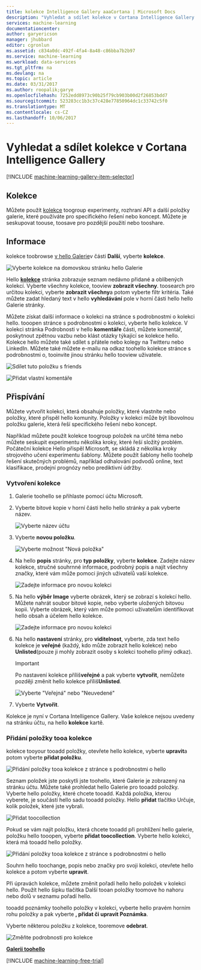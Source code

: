 ```yaml
---
title: kolekce Intelligence Gallery aaaCortana | Microsoft Docs
description: "Vyhledat a sdílet kolekce v Cortana Intelligence Gallery."
services: machine-learning
documentationcenter: 
author: garyericson
manager: jhubbard
editor: cgronlun
ms.assetid: c834a0dc-492f-4fa4-8a48-c86bba7b2b97
ms.service: machine-learning
ms.workload: data-services
ms.tgt_pltfrm: na
ms.devlang: na
ms.topic: article
ms.date: 03/31/2017
ms.author: roopalik;garye
ms.openlocfilehash: 7252edd8973c90b25f79cb903b00d2f26853bdd7
ms.sourcegitcommit: 523283cc1b3c37c428e77850964dc1c33742c5f0
ms.translationtype: MT
ms.contentlocale: cs-CZ
ms.lasthandoff: 10/06/2017
---
```

# <a name="discover-and-share-collections-in-cortana-intelligence-gallery"></a>Vyhledat a sdílet kolekce v Cortana Intelligence Gallery
[!INCLUDE [machine-learning-gallery-item-selector](../../includes/machine-learning-gallery-item-selector.md)]

## <a name="collections"></a>Kolekce
Můžete použít [kolekce](https://gallery.cortanaintelligence.com/collections) toogroup experimenty, rozhraní API a další položky galerie, které používáte pro specifického řešení nebo koncept. Můžete je seskupovat toouse, toosave pro pozdější použití nebo tooshare.

## <a name="discover"></a>Informace
kolekce toobrowse [v hello Galerie](http://gallery.cortanaintelligence.com)v části **Další**, vyberte **kolekce**.

![Vyberte kolekce na domovskou stránku hello Galerie](media/machine-learning-gallery-collections/select-collections-in-gallery.png)

Hello  **[kolekce](https://gallery.cortanaintelligence.com/collections)**  stránka zobrazuje seznam nedávno přidané a oblíbených kolekcí. Vyberte všechny kolekce, tooview **zobrazit všechny**. toosearch pro určitou kolekci, vyberte **zobrazit všechny**a potom vyberte filtr kritéria. Také můžete zadat hledaný text v hello **vyhledávání** pole v horní části hello hello Galerie stránky.

Můžete získat další informace o kolekci na stránce s podrobnostmi o kolekci hello. tooopen stránce s podrobnostmi o kolekci, vyberte hello kolekce. V kolekci stránka Podrobnosti v hello **komentáře** části, můžete komentář, poskytnout zpětnou vazbu nebo klást otázky týkající se kolekce hello. Kolekce hello můžete také sdílet s přátele nebo kolegy na Twitteru nebo LinkedIn. Můžete také můžete e-mailu na odkaz toohello kolekce stránce s podrobnostmi o, tooinvite jinou stránku hello tooview uživatele.

![Sdílet tuto položku s friends](media/machine-learning-gallery-how-to-use-contribute-publish/share-links.png)

![Přidat vlastní komentáře](media/machine-learning-gallery-how-to-use-contribute-publish/comments.png)

## <a name="contribute"></a>Přispívání
Můžete vytvořit kolekci, která obsahuje položky, které vlastníte nebo položky, které přispěl hello komunity. Položky v kolekci může být libovolnou položku galerie, která řeší specifického řešení nebo koncept.

Například můžete použít kolekce toogroup položek na určité téma nebo můžete seskupit experimentu několika kroky, které řeší složitý problém. Počáteční kolekce Hello přispěl Microsoft, se skládá z několika kroky strojového učení experimentu šablony. Můžete použít šablony hello toohelp řešení skutečných problémů, například odhalování podvodů online, text klasifikace, prodejní prognózy nebo prediktivní údržby.

### <a name="create-a-collection"></a>Vytvoření kolekce

1. Galerie toohello se přihlaste pomocí účtu Microsoft.

2.  Vyberte bitové kopie v horní části hello hello stránky a pak vyberte název.
  
    ![Vyberte název účtu](media/machine-learning-gallery-collections/click-account-name.png)

3. Vyberte **novou položku**.
   
    ![Vyberte možnost "Nová položka"](media/machine-learning-gallery-collections/click-new-item.png)
4. Na hello **popis** stránky, pro **typ položky**, vyberte **kolekce**. Zadejte název kolekce, stručné souhrnné informace, podrobný popis a najít všechny značky, které vám může pomoci jiných uživatelů vaší kolekce.
   
    ![Zadejte informace pro novou kolekci](media/machine-learning-gallery-collections/create-collection-page-1.png)
5. Na hello **výběr Image** vyberte obrázek, který se zobrazí s kolekcí hello. Můžete nahrát soubor bitové kopie, nebo vyberte uložených bitovou kopii. Vyberte obrázek, který vám může pomoci uživatelům identifikovat hello obsah a účelem hello kolekce.
   
    ![Zadejte informace pro novou kolekci](media/machine-learning-gallery-collections/create-collection-page-2.png)
6. Na hello **nastavení** stránky, pro **viditelnost**, vyberte, zda text hello kolekce je **veřejné** (každý, kdo může zobrazit hello kolekce) nebo **Unlisted**(pouze ji mohly zobrazit osoby s kolekci toohello přímý odkaz).
   
   > [!IMPORTANT]
   > Po nastavení kolekce příliš**veřejné** a pak vyberte **vytvořit**, nemůžete později změnit hello kolekce příliš**Unlisted**.
   > 
   > 
   
    ![Vyberte "Veřejná" nebo "Neuvedené"](media/machine-learning-gallery-collections/create-collection-page-3.png)
7. Vyberte **Vytvořit**.

Kolekce je nyní v Cortana Intelligence Gallery. Vaše kolekce nejsou uvedeny na stránku účtu, na hello **kolekce** kartě.

### <a name="add-items-tooa-collection"></a>Přidání položky tooa kolekce
kolekce tooyour tooadd položky, otevřete hello kolekce, vyberte **upravit**a potom vyberte **přidat položku**.

![Přidání položky tooa kolekce z stránce s podrobnostmi o hello](media/machine-learning-gallery-collections/add-to-collection-from-details-page.png)

Seznam položek jste poskytli jste toohello, které Galerie je zobrazený na stránku účtu. Můžete také prohledat hello Galerie pro tooadd položky. Vyberte hello položky, které chcete tooadd. Každá položka, kterou vyberete, je součástí hello sadu tooadd položky. Hello **přidat** tlačítko Určuje, kolik položek, které jste vybrali.

![Přidat toocollection](media/machine-learning-gallery-collections/add-to-collection.png)

Pokud se vám najít položku, která chcete tooadd při prohlížení hello galerie, položku hello tooopen, vyberte **přidat toocollection**. Vyberte hello kolekci, která má tooadd hello položky.

![Přidání položky tooa kolekce z stránce s podrobnostmi o hello](media/machine-learning-gallery-collections/add-to-collection-from-item-details.png)

Souhrn hello toochange, popis nebo značky pro svoji kolekci, otevřete hello kolekce a potom vyberte **upravit**. 

Při úpravách kolekce, můžete změnit pořadí hello hello položek v kolekci hello. Použít hello šipku tlačítka Další tooan položky toomove ho nahoru nebo dolů v seznamu pořadí hello. 

tooadd poznámky toohello položky v kolekci, vyberte hello pravém horním rohu položky a pak vyberte **, přidat či upravit Poznámka**. 

Vyberte některou položku z kolekce, tooremove **odebrat**.

![Změňte podrobnosti pro kolekce](media/machine-learning-gallery-collections/change-collection-details.png)

**[Galerii toohello](http://gallery.cortanaintelligence.com)**

[!INCLUDE [machine-learning-free-trial](../../includes/machine-learning-free-trial.md)]
